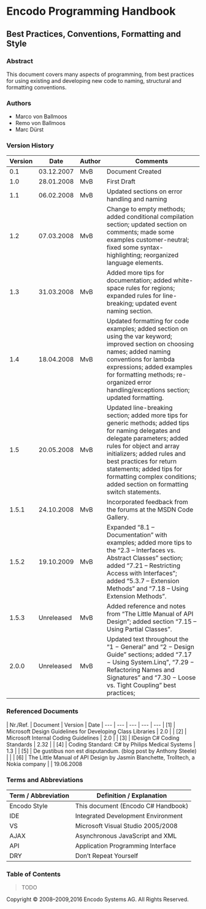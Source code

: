 # Encodo Programming Handbook

## Best Practices, Conventions, Formatting and Style

### Abstract

This document covers many aspects of programming, from best practices for using existing and developing new code to naming, structural and formatting conventions.

### Authors

* Marco von Ballmoos
* Remo von Ballmoos
* Marc Dürst

### Version History

|Version |  Date | Author | Comments
| --- | --- | --- | ---
| 0.1 | 03.12.2007 | MvB | Document Created
| 1.0 | 28.01.2008 | MvB | First Draft
| 1.1 | 06.02.2008 | MvB | Updated sections on error handling and naming
| 1.2 | 07.03.2008 | MvB | Change to empty methods; added conditional compilation section; updated section on comments; made some examples customer-neutral; fixed some syntax-highlighting; reorganized language elements.
| 1.3 | 31.03.2008 | MvB | Added more tips for documentation; added white-space rules for regions; expanded rules for line-breaking; updated event naming section.
| 1.4 | 18.04.2008 | MvB | Updated formatting for code examples; added section on using the var keyword; improved section on choosing names; added naming conventions for lambda expressions; added examples for formatting methods; re-organized error handling/exceptions section; updated formatting.
| 1.5 | 20.05.2008 | MvB | Updated line-breaking section; added more tips for generic methods; added tips for naming delegates and delegate parameters; added rules for object and array initializers; added rules and best practices for return statements; added tips for formatting complex conditions; added section on formatting switch statements.
| 1.5.1 | 24.10.2008 | MvB | Incorporated feedback from the forums at the MSDN Code Gallery.
| 1.5.2 | 19.10.2009 | MvB | Expanded “8.1 – Documentation” with examples; added more tips to the “2.3 – Interfaces vs. Abstract Classes” section; added “7.21 – Restricting Access with Interfaces”; added “5.3.7 – Extension Methods” and “7.18 – Using Extension Methods”.
| 1.5.3 | Unreleased | MvB | Added reference and notes from “The Little Manual of API Design”; added section “7.15 – Using Partial Classes”.
| 2.0.0 | Unreleased | MvB | Updated text throughout the “1 − General” and “2 − Design Guide” sections; added “7.17 − Using System.Linq”, “7.29 − Refactoring Names and Signatures” and “7.30 − Loose vs. Tight Coupling” best practices;

### Referenced Documents

| Nr./Ref. | Document | Version | Date
| --- | --- | --- | --- | ---
| [1] | Microsoft Design Guidelines for Developing Class Libraries | 2.0 | 
| [2] | Microsoft Internal Coding Guidelines | 2.0 |
| [3] | IDesign C# Coding Standards | 2.32 | 
| [4] | Coding Standard: C# by Philips Medical Systems | 1.3 | 
| [5] | De gustibus non est disputandum. (blog post by Anthony Steele) |  | 
| [6] | The Little Manual of API Design by Jasmin Blanchette, Trolltech, a Nokia company |  | 19.06.2008

### Terms and Abbreviations

| Term / Abbreviation | Definition / Explanation
| --- | ---
| Encodo Style | This document (Encodo C# Handbook)
| IDE | Integrated Development Environment
| VS | Microsoft Visual Studio 2005/2008
| AJAX | Asynchronous JavaScript and XML
| API | Application Programming Interface
| DRY | Don’t Repeat Yourself
 


### Table of Contents

> TODO

Copyright © 2008–2009,2016 Encodo Systems AG. All Rights Reserved. 